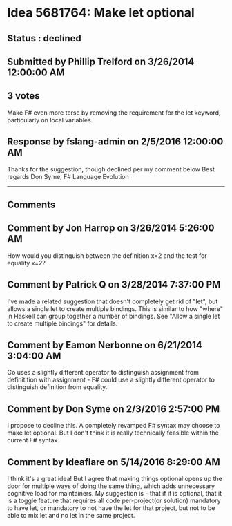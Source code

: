 # Idea 5681764: Make let optional #

## Status : declined

## Submitted by Phillip Trelford on 3/26/2014 12:00:00 AM

## 3 votes

Make F# even more terse by removing the requirement for the let keyword, particularly on local variables.



## Response by fslang-admin on 2/5/2016 12:00:00 AM

Thanks for the suggestion, though declined per my comment below
Best regards
Don Syme, F# Language Evolution

------------------------
## Comments


## Comment by Jon Harrop on 3/26/2014 5:26:00 AM
How would you distinguish between the definition x=2 and the test for equality x=2?


## Comment by Patrick Q on 3/28/2014 7:37:00 PM
I've made a related suggestion that doesn't completely get rid of "let", but allows a single let to create multiple bindings. This is similar to how "where" in Haskell can group together a number of bindings. See "Allow a single let to create multiple bindings" for details.


## Comment by Eamon Nerbonne on 6/21/2014 3:04:00 AM
Go uses a slightly different operator to distinguish assignment from definitition with assignment - F# could use a slightly different operator to distinguish definition from equality.


## Comment by Don Syme on 2/3/2016 2:57:00 PM
I propose to decline this. A completely revamped F# syntax may choose to make let optional. But I don't think it is really technically feasible within the current F# syntax.


## Comment by Ideaflare on 5/14/2016 8:29:00 AM
I think it's a great idea!
But I agree that making things optional opens up the door for multiple ways of doing the same thing, which adds unnecessary cognitive load for maintainers.
My suggestion is - that if it is optional, that it is a toggle feature that requires all code per-project(or solution) mandatory to have let, or mandatory to not have the let for that project, but not to be able to mix let and no let in the same project.

